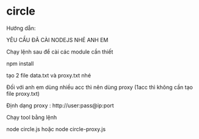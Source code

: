 # circle
Hướng dẫn: 

YÊU CẦU ĐÃ CÀI NODEJS NHÉ ANH EM

Chạy lệnh sau để cài các module cần thiết

npm install

tạo 2 file data.txt và proxy.txt nhé

Đối với anh em dùng nhiều acc thì nên dùng proxy (1acc thì không cần tạo file proxy.txt)

Định dạng proxy : http://user:pass@ip:port

Chạy tool bằng lệnh

node circle.js hoặc node circle-proxy.js
